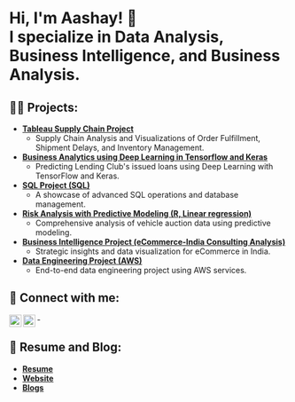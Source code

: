 <h1>
  Hi, I'm Aashay! 👋<br/>
  I <a class="specialize">specialize in Data Analysis</a>, 
  <a class="specialize">Business Intelligence</a>, and 
  <a class="specialize">Business Analysis</a>.
</h1>

<h2>👨‍💻 Projects:</h2>

- <b>[**Tableau Supply Chain Project**](https://ashz1.github.io/posts/Tableau)</b>
  - Supply Chain Analysis and Visualizations of Order Fulfillment, Shipment Delays, and Inventory Management.
- <b> [**Business Analytics using Deep Learning in Tensorflow and Keras**](https://github.com/ashz1/Business-Analytics-using-Deep-Learning-in-Tensorflow-and-Keras/) </b>
  - Predicting Lending Club's issued loans using Deep Learning with TensorFlow and Keras.
- <b>[**SQL Project (SQL)**](https://github.com/ashz1/SQLproject)</b>
  - A showcase of advanced SQL operations and database management.
- <b>[**Risk Analysis with Predictive Modeling (R, Linear regression)**](https://github.com/ashz1/Carvana-R-Project)</b>
  - Comprehensive analysis of vehicle auction data using predictive modeling.
- <b>[**Business Intelligence Project (eCommerce-India Consulting Analysis)**](https://ashz1.github.io/posts/eCommerce-India-Consulting-Analysis)</b>
  - Strategic insights and data visualization for eCommerce in India.
- <b>[**Data Engineering Project (AWS)**](https://github.com/ashz1/DataEngg)</b>
  - End-to-end data engineering project using AWS services.


<h2>🤳 Connect with me:</h2>

[<img align="left" alt="Aashay Zende | LinkedIn" width="22px" src="https://cdn.jsdelivr.net/npm/simple-icons@v3/icons/linkedin.svg" />][linkedin]
[<img align="left" alt="Aashay Zende | Instagram" width="22px" src="https://cdn.jsdelivr.net/npm/simple-icons@v3/icons/instagram.svg" />][instagram]

[instagram]: https://www.instagram.com/aashay.zi/
[linkedin]: https://www.linkedin.com/in/aashay-zende-3018209b/
-
<h2>📄 Resume and Blog:</h2>

- <a href="https://ashz1.github.io/posts/Resume"><b>Resume</b></a>
- <a href="https://ashz1.github.io/"><b>Website</b></a>
- <a href="https://ashz1.github.io/posts/"><b>Blogs</b></a>
